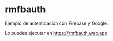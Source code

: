 # rmfbauth
Ejemplo de autenticación con Firebase y Google.

Lo puedes ejecutar en https://rmfbauth.web.app
